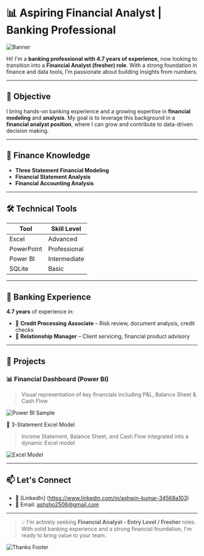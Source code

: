 # 📊 Aspiring Financial Analyst | Banking Professional

![Banner](https://via.placeholder.com/1000x200.png?text=Finance+%7C+Modeling+%7C+Analysis)

Hi! I'm a **banking professional with 4.7 years of experience**, now looking to transition into a **Financial Analyst (fresher) role**. With a strong foundation in finance and data tools, I’m passionate about building insights from numbers.

---

## 🎯 Objective

I bring hands-on banking experience and a growing expertise in **financial modeling** and **analysis**. My goal is to leverage this background in a **financial analyst position**, where I can grow and contribute to data-driven decision making.

---

## 🧠 Finance Knowledge

- **Three Statement Financial Modeling**
- **Financial Statement Analysis**
- **Financial Accounting Analysis**

---

## 🛠️ Technical Tools

| Tool        | Skill Level    |
|-------------|----------------|
| Excel       | Advanced       |
| PowerPoint  | Professional   |
| Power BI    | Intermediate   |
| SQLite      | Basic          |

---

## 💼 Banking Experience

**4.7 years** of experience in:
- 🏦 **Credit Processing Associate** – Risk review, document analysis, credit checks
- 💼 **Relationship Manager** – Client servicing, financial product advisory

---

## 📘 Projects

### 📊 Financial Dashboard (Power BI)
> Visual representation of key financials including P&L, Balance Sheet & Cash Flow

![Power BI Sample](https://via.placeholder.com/800x400.png?text=Power+BI+Dashboard)

📑 3-Statement Excel Model
> Income Statement, Balance Sheet, and Cash Flow integrated into a dynamic Excel model

![Excel Model](https://via.placeholder.com/800x400.png?text=3-Statement+Model)

---

## 📫 Let's Connect

- 🔗 [LinkedIn] (https://www.linkedin.com/in/ashwin-kumar-34568a103)
- 📧 Email: ashsho2506@gmail.com
---

> 💡 I'm actively seeking **Financial Analyst - Entry Level / Fresher** roles. With solid banking experience and a strong financial foundation, I'm ready to bring value to your team.

![Thanks Footer](https://via.placeholder.com/1000x100.png?text=Thanks+for+visiting+my+profile!)
